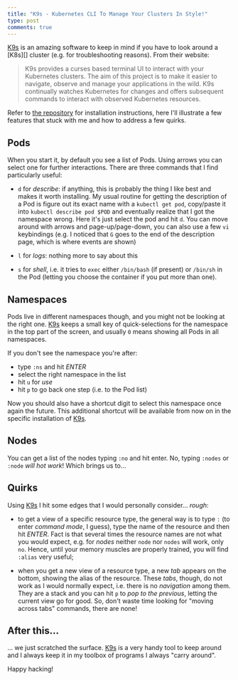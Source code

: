 ```yaml
---
title: "K9s - Kubernetes CLI To Manage Your Clusters In Style!"
type: post
comments: true
---
```


[K9s][] is an amazing software to keep in mind if you have to look
around a [K8s][] cluster (e.g. for troubleshooting reasons). From their
website:

> K9s provides a curses based terminal UI to interact with your Kubernetes
clusters. The aim of this project is to make it easier to navigate, observe and
manage your applications in the wild. K9s continually watches Kubernetes for
changes and offers subsequent commands to interact with observed Kubernetes
resources.

Refer to [the repository][K9s] for installation instructions, here I'll
illustrate a few features that stuck with me and how to address a few
quirks.


## Pods

When you start it, by default you see a list of Pods. Using arrows you
can select one for further interactions. There are three commands that I
find particularly useful:

- `d` for *describe*: if anything, this is probably the thing I like
best and makes it worth installing. My usual routine for getting the
description of a Pod is figure out its exact name with a `kubectl get
pod`, copy/paste it into `kubectl describe pod $POD` and eventually
realize that I got the namespace wrong. Here it's just select the pod
and hit `d`. You can move around with arrows and page-up/page-down, you
can also use a few `vi` keybindings (e.g. I noticed that `G` goes to the
end of the description page, which is where events are shown)

- `l` for *logs*: nothing more to say about this

- `s` for *shell*, i.e. it tries to `exec` either `/bin/bash` (if
present) or `/bin/sh` in the Pod (letting you choose the container if
you put more than one).


## Namespaces

Pods live in different namespaces though, and you might not be looking
at the right one. [K9s][] keeps a small key of quick-selections for the
namespace in the top part of the screen, and usually `0` means showing
all Pods in all namespaces.

If you don't see the namespace you're after:

- type `:ns` and hit *ENTER*
- select the right namespace in the list
- hit `u` for *use*
- hit `p` to go back one step (i.e. to the Pod list)

Now you should also have a shortcut digit to select this namespace once
again the future. This additional shortcut will be available from now on
in the specific installation of [K9s][].


## Nodes

You can get a list of the nodes typing `:no` and hit enter. No, typing
`:nodes` or `:node` *will hot work*! Which brings us to...


## Quirks

Using [K9s][] I hit some edges that I would personally consider...
*rough*:

- to get a view of a specific resource type, the general way is to type
`:` (to enter *command mode*, I guess), type the name of the resource
and then hit *ENTER*. Fact is that several times the resource names are
not what you would expect, e.g. for *nodes* neither `node` nor `nodes`
will work, only `no`. Hence, until your memory muscles are properly
trained, you will find `:alias` very useful;

- when you get a new view of a resource type, a new *tab* appears on the
bottom, showing the alias of the resource. These *tabs*, though, do not
work as I would normally expect, i.e. there is no *navigation* among
them. They are a stack and you can hit `p` to *pop to the previous*,
letting the current view go for good. So, don't waste time looking for
"moving across tabs" commands, there are none!


## After this...

... we just scratched the surface. [K9s][] is a very handy tool to keep
around and I always keep it in my toolbox of programs I always "carry
around".

Happy hacking!

[K9s]: https://github.com/derailed/k9s
